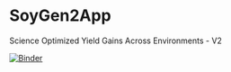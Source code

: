 # SoyGen2App
Science Optimized Yield Gains Across Environments - V2

[![Binder](https://mybinder.org/badge_logo.svg)](https://notebooks.gesis.org/binder/v2/gh/ivanvishnu/SoyGen2App/main?urlpath=rstudio)
